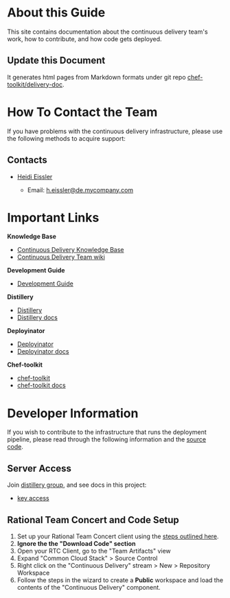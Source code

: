 <!-- title: Continuous Delivery Setup Reference -->
<!-- subtitle: Getting Started, team & code. -->
# About this Guide

This site contains documentation about the continuous delivery team's work, how
to contribute, and how code gets deployed.

## Update this Document

It generates html pages from Markdown formats under git repo [chef-toolkit/delivery-doc](http://github.rtp.raleigh.mycompany.com/chef-toolkit/delivery-doc).

# How To Contact the Team

If you have problems with the continuous delivery infrastructure, please use the
following methods to acquire support:







## Contacts

+ [Heidi Eissler](http://faces.tap.mycompany.com/#uid:062269724/Heidi%20Eissler)
 
    * Email: h.eissler@de.mycompany.com

# Important Links

**Knowledge Base**

- [Continuous Delivery Knowledge Base](https://w3-connections.mycompany.com/wikis/home?lang=en#!/wiki/W3cfc52416a59_406d_8e18_445dc4fb4934/page/Continuous%20Delivery%20Team%20corner)
- [Continuous Delivery Team wiki](https://w3-connections.mycompany.com/wikis/home?lang=en#!/wiki/W3cfc52416a59_406d_8e18_445dc4fb4934/page/Continuous%20Delivery%20Team%20corner)

**Development Guide**

- [Development Guide](http://rtpgsa.mycompany.com/projects/i/ico_build/delivery_doc/html/dev_guide.html)

**Distillery**

- [Distillery](https://github.rtp.raleigh.mycompany.com/groups/distillery)
- [Distillery docs](http://rtpgsa.mycompany.com/projects/i/ico_build/delivery_doc/distillery/)

**Deployinator**

- [Deployinator](https://github.rtp.raleigh.mycompany.com/deployinator/cil_deployinator)
- [Deployinator docs](https://github.rtp.raleigh.mycompany.com/distillery/keys/blob/master/Deployinator.docx)

**Chef-toolkit**

- [chef-toolkit](https://github.rtp.raleigh.mycompany.com/groups/chef-toolkit)
- [chef-toolkit docs](http://rtpgsa.mycompany.com/projects/i/ico_build/delivery_doc/chef-toolkit/)

# Developer Information

If you wish to contribute to the infrastructure that runs the deployment
pipeline, please read through the following information and the [source code](http://rtpgsa.mycompany.com/projects/i/ico_build/doc/html/dev_guide.html).

## Server Access

Join [distillery group](https://github.rtp.raleigh.mycompany.com/groups/distillery), and see docs in this project:

+ [key access](https://github.rtp.raleigh.mycompany.com/distillery/keys/)


## Rational Team Concert and Code Setup

1. Set up your Rational Team Concert client using the [steps outlined here](https://w3-connections.mycompany.com/wikis/home?lang=en#!/wiki/W3cfc52416a59_406d_8e18_445dc4fb4934/page/Initial%20Setup).
2. **Ignore the the "Download Code" section**
3. Open your RTC Client, go to the "Team Artifacts" view
3. Expand "Common Cloud Stack" > Source Control
4. Right click on the "Continuous Delivery" stream > New > Repository Workspace
5. Follow the steps in the wizard to create a **Public** workspace and load the
   contents of the "Continuous Delivery" component.
